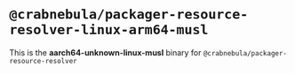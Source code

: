 # `@crabnebula/packager-resource-resolver-linux-arm64-musl`

This is the **aarch64-unknown-linux-musl** binary for `@crabnebula/packager-resource-resolver`
